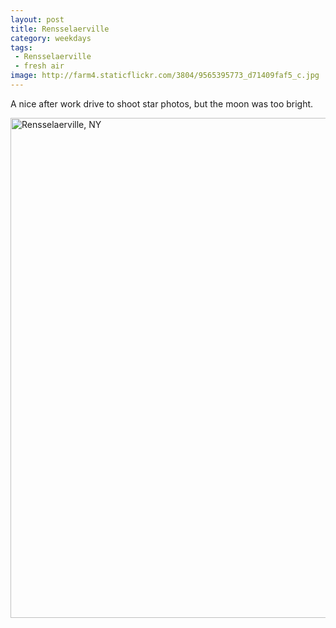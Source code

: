 ```yaml
---
layout: post
title: Rensselaerville
category: weekdays
tags: 
 - Rensselaerville
 - fresh air
image: http://farm4.staticflickr.com/3804/9565395773_d71409faf5_c.jpg
---
```


A nice after work drive to shoot star photos, but the moon was too bright.

<a href="http://www.flickr.com/photos/91218249@N05/9565395773/" title="Rensselaerville, NY by katydecorah, on Flickr"><img src="http://farm4.staticflickr.com/3804/9565395773_d71409faf5_c.jpg" width="800" alt="Rensselaerville, NY"></a>